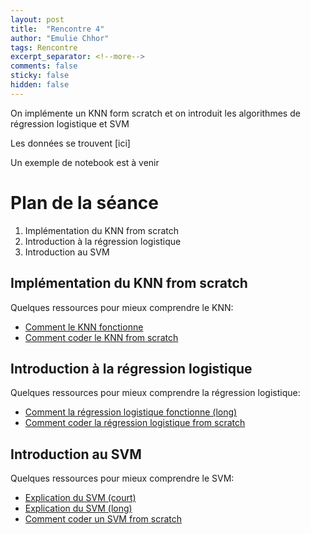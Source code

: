 ```yaml
---
layout: post
title:  "Rencontre 4"
author: "Emulie Chhor"
tags: Rencontre
excerpt_separator: <!--more-->
comments: false
sticky: false
hidden: false
---
```



On implémente un KNN form scratch et on introduit les algorithmes de régression logistique et SVM
<!--more-->

Les données se trouvent [ici]

Un exemple de notebook est à venir

# Plan de la séance

1. Implémentation du KNN from scratch
2. Introduction à la régression logistique
3. Introduction au SVM

## Implémentation du KNN from scratch

Quelques ressources pour mieux comprendre le KNN:

- [Comment le KNN fonctionne](https://www.youtube.com/watch?v=UqYde-LULfs&t=30s)
- [Comment coder le KNN from scratch](https://www.youtube.com/watch?v=rTEtEy5o3X0)

## Introduction à la régression logistique

Quelques ressources pour mieux comprendre la régression logistique:
- [Comment la régression logistique fonctionne (long)](https://www.youtube.com/watch?v=jbluHIgBmBo&t=1959s)
- [Comment coder la régression logistique from scratch](https://www.youtube.com/watch?v=YYEJ_GUguHw&list=PLcWfeUsAys2k_xub3mHks85sBHZvg24Jd&index=5)

## Introduction au SVM

Quelques ressources pour mieux comprendre le SVM:

- [Explication du SVM (court)](https://www.youtube.com/watch?v=ny1iZ5A8ilA)
- [Explication du SVM (long)](https://www.youtube.com/watch?v=Lpr__X8zuE8)
- [Comment coder un SVM from scratch](https://www.youtube.com/watch?v=T9UcK-TxQGw&list=PLcWfeUsAys2k_xub3mHks85sBHZvg24Jd&index=10)


